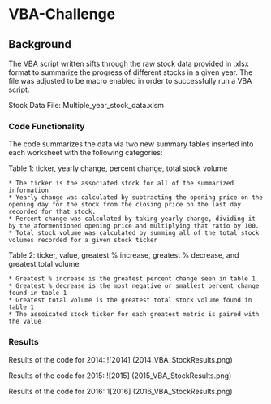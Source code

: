 # VBA-Challenge

## Background

The VBA script written sifts through the raw stock data provided in .xlsx format to summarize the progress of different stocks in a given year. The file was adjusted to be macro enabled in order to successfully 
run a VBA script.

Stock Data File: Multiple_year_stock_data.xlsm

### Code Functionality

The code summarizes the data via two new summary tables inserted into each worksheet with the following categories: 

Table 1: ticker, yearly change, percent change, total stock volume

    * The ticker is the associated stock for all of the summarized information 
    * Yearly change was calculated by subtracting the opening price on the opening day for the stock from the closing price on the last day recorded for that stock. 
    * Percent change was calculated by taking yearly change, dividing it by the aformentioned opening price and multiplying that ratio by 100. 
    * Total stock volume was calculated by summing all of the total stock volumes recorded for a given stock ticker 


Table 2: ticker, value, greatest % increase, greatest % decrease, and greatest total volume 

    * Greatest % increase is the greatest percent change seen in table 1 
    * Greatest % decrease is the most negative or smallest percent change found in table 1 
    * Greatest total volume is the greatest total stock volume found in table 1 
    * The assoicated stock ticker for each greatest metric is paired with the value


### Results 

Results of the code for 2014: 
![2014] (2014_VBA_StockResults.png)


Results of the code for 2015: 
![2015] (2015_VBA_StockResults.png)


Results of the code for 2016: 
1[2016] (2016_VBA_StockResults.png)
